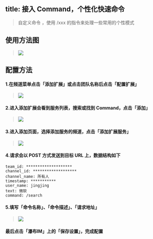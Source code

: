 title: 接入 Command，个性化快速命令
---
> 自定义命令 ，使用 /xxx 的指令来处理一些常用的个性模式

## 使用方法图

> ![](https://pubu.zendesk.com/hc/zh-cn/article_attachments/202434786/_____2016-01-11___7.51.24.png)

## 配置方法

#### 1.在频道菜单点击「添加扩展」或点击团队名称后点击「配置扩展」

> ![](https://pubu.zendesk.com/hc/zh-cn/article_attachments/202423353/-------5.png)

#### 2.进入添加扩展会看到服务列表，搜索或找到 Command，点击「添加」

> ![](https://pubu.zendesk.com/hc/zh-cn/article_attachments/202253766/-----2015-07-23---11-50-15.png)

#### 3.进入添加页面，选择添加服务的频道，点击「添加扩展服务」

> ![](https://pubu.zendesk.com/hc/zh-cn/article_attachments/202253786/_____2015-12-17_3.47.21_PM.png)

#### 4.请求会以 POST 方式发送到目标 URL 上，数据结构如下

```
team_id: ********************
channel_id: *******************
channel_name: 所有人
timestamp: ***********
user_name: jingjing
text: 微软
command: /search
```

#### 5.填写「命令名称」、「命令描述」、「请求地址」

> ![](https://pubu.zendesk.com/hc/zh-cn/article_attachments/202315426/_____2015-12-24_3.53.31_PM.png)

#### 最后点击「瀑布IM」上的「保存设置」，完成配置
